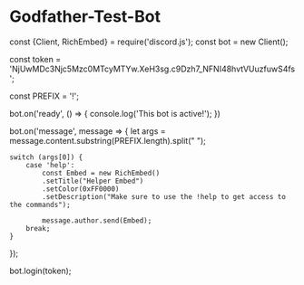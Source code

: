 # Godfather-Test-Bot
const {Client, RichEmbed} = require('discord.js');
const bot = new Client();

const token = 'NjUwMDc3Njc5Mzc0MTcyMTYw.XeH3sg.c9Dzh7_NFNI48hvtVUuzfuwS4fs';

const PREFIX = '!';


bot.on('ready', () => {
    console.log('This bot is active!');
})

bot.on('message', message => {
    let args = message.content.substring(PREFIX.length).split(" ");
    

    switch (args[0]) { 
        case 'help':
            const Embed = new RichEmbed()
            .setTitle("Helper Embed")
            .setColor(0xFF0000)
            .setDescription("Make sure to use the !help to get access to the commands");

            message.author.send(Embed);
        break;
    }


});

            
                        
bot.login(token);
